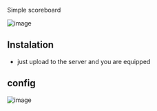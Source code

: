 Simple scoreboard

![image](https://github.com/user-attachments/assets/d7f074d9-f389-4a12-bd46-c4bd0b9ad5b5)

## Instalation 

   - just upload to the server and you are equipped




## config

![image](https://github.com/user-attachments/assets/1354fc4b-fc76-4dc4-b49a-edfb15af5389)
